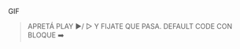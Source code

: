 GIF

<gs-toolbox toolbox-url="https://gobstones.runners.mumuki.io/assets/minimal-kindergarten-toolbox.xml"></gs-toolbox>

> APRETÁ PLAY :arrow_forward:/ ▷ Y FIJATE QUE PASA. DEFAULT CODE CON BLOQUE :arrow_right: